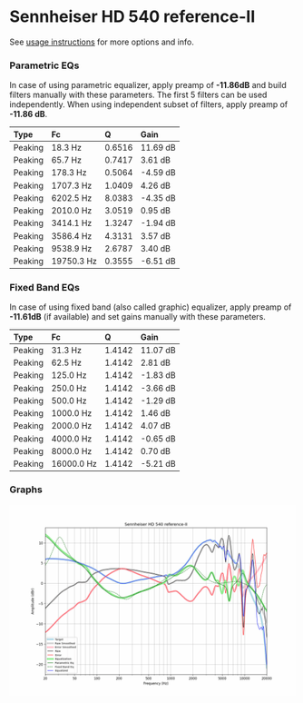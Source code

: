 # Sennheiser HD 540 reference-II
See [usage instructions](https://github.com/jaakkopasanen/AutoEq#usage) for more options and info.

### Parametric EQs
In case of using parametric equalizer, apply preamp of **-11.86dB** and build filters manually
with these parameters. The first 5 filters can be used independently.
When using independent subset of filters, apply preamp of **-11.86 dB**.

| Type    | Fc         |      Q | Gain     |
|:--------|:-----------|:-------|:---------|
| Peaking | 18.3 Hz    | 0.6516 | 11.69 dB |
| Peaking | 65.7 Hz    | 0.7417 | 3.61 dB  |
| Peaking | 178.3 Hz   | 0.5064 | -4.59 dB |
| Peaking | 1707.3 Hz  | 1.0409 | 4.26 dB  |
| Peaking | 6202.5 Hz  | 8.0383 | -4.35 dB |
| Peaking | 2010.0 Hz  | 3.0519 | 0.95 dB  |
| Peaking | 3414.1 Hz  | 1.3247 | -1.94 dB |
| Peaking | 3586.4 Hz  | 4.3131 | 3.57 dB  |
| Peaking | 9538.9 Hz  | 2.6787 | 3.40 dB  |
| Peaking | 19750.3 Hz | 0.3555 | -6.51 dB |

### Fixed Band EQs
In case of using fixed band (also called graphic) equalizer, apply preamp of **-11.61dB**
(if available) and set gains manually with these parameters.

| Type    | Fc         |      Q | Gain     |
|:--------|:-----------|:-------|:---------|
| Peaking | 31.3 Hz    | 1.4142 | 11.07 dB |
| Peaking | 62.5 Hz    | 1.4142 | 2.81 dB  |
| Peaking | 125.0 Hz   | 1.4142 | -1.83 dB |
| Peaking | 250.0 Hz   | 1.4142 | -3.66 dB |
| Peaking | 500.0 Hz   | 1.4142 | -1.29 dB |
| Peaking | 1000.0 Hz  | 1.4142 | 1.46 dB  |
| Peaking | 2000.0 Hz  | 1.4142 | 4.07 dB  |
| Peaking | 4000.0 Hz  | 1.4142 | -0.65 dB |
| Peaking | 8000.0 Hz  | 1.4142 | 0.70 dB  |
| Peaking | 16000.0 Hz | 1.4142 | -5.21 dB |

### Graphs
![](./Sennheiser%20HD%20540%20reference-II.png)